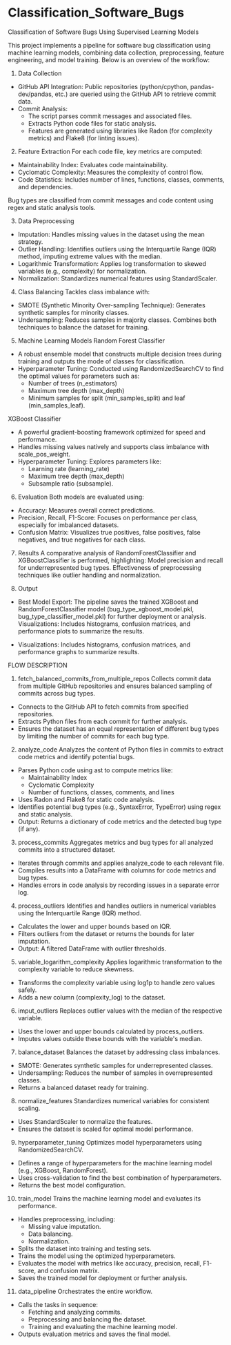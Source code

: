 # Classification_Software_Bugs
Classification of Software Bugs Using Supervised Learning Models

This project implements a pipeline for software bug classification using machine learning models, combining data collection, preprocessing, feature engineering, and model training. Below is an overview of the workflow:

1. Data Collection
  - GitHub API Integration: Public repositories (python/cpython, pandas-dev/pandas, etc.) are queried using the GitHub API to retrieve commit data.
  - Commit Analysis:
    - The script parses commit messages and associated files.
    - Extracts Python code files for static analysis.
    - Features are generated using libraries like Radon (for complexity metrics) and Flake8 (for linting issues).
      
2. Feature Extraction
For each code file, key metrics are computed:
  - Maintainability Index: Evaluates code maintainability.
  - Cyclomatic Complexity: Measures the complexity of control flow.
  - Code Statistics: Includes number of lines, functions, classes, comments, and dependencies.
    
Bug types are classified from commit messages and code content using regex and static analysis tools.

3. Data Preprocessing
  - Imputation: Handles missing values in the dataset using the mean strategy.
  - Outlier Handling: Identifies outliers using the Interquartile Range (IQR) method, imputing extreme values with the median.
  - Logarithmic Transformation: Applies log transformation to skewed variables (e.g., complexity) for normalization.
  - Normalization: Standardizes numerical features using StandardScaler.
    
4. Class Balancing
Tackles class imbalance with:
  - SMOTE (Synthetic Minority Over-sampling Technique): Generates synthetic samples for minority classes.
  - Undersampling: Reduces samples in majority classes.
Combines both techniques to balance the dataset for training.

5. Machine Learning Models
Random Forest Classifier
  - A robust ensemble model that constructs multiple decision trees during training and outputs the mode of classes for classification.
  - Hyperparameter Tuning: Conducted using RandomizedSearchCV to find the optimal values for parameters such as:
    - Number of trees (n_estimators)
    - Maximum tree depth (max_depth)
    - Minimum samples for split (min_samples_split) and leaf (min_samples_leaf).

XGBoost Classifier
  - A powerful gradient-boosting framework optimized for speed and performance.
  - Handles missing values natively and supports class imbalance with scale_pos_weight.
  - Hyperparameter Tuning: Explores parameters like:
    - Learning rate (learning_rate)
    - Maximum tree depth (max_depth)
    - Subsample ratio (subsample).
      
6. Evaluation
Both models are evaluated using:
  - Accuracy: Measures overall correct predictions.
  - Precision, Recall, F1-Score: Focuses on performance per class, especially for imbalanced datasets.
  - Confusion Matrix: Visualizes true positives, false positives, false negatives, and true negatives for each class.
    
7. Results
A comparative analysis of RandomForestClassifier and XGBoostClassifier is performed, highlighting:
Model precision and recall for underrepresented bug types.
Effectiveness of preprocessing techniques like outlier handling and normalization.

8. Output
  - Best Model Export: The pipeline saves the trained XGBoost and RandomForestClassifier model (bug_type_xgboost_model.pkl, bug_type_classifier_model.pkl)
    for further deployment or analysis. Visualizations: Includes histograms, confusion matrices, and performance plots to summarize the results.

  - Visualizations: Includes histograms, confusion matrices, and performance graphs to summarize results.

FLOW DESCRIPTION

1. fetch_balanced_commits_from_multiple_repos
Collects commit data from multiple GitHub repositories and ensures balanced sampling of commits across bug types.

  - Connects to the GitHub API to fetch commits from specified repositories.
  - Extracts Python files from each commit for further analysis.
  - Ensures the dataset has an equal representation of different bug types by limiting the number of commits for each bug type.

2. analyze_code
Analyzes the content of Python files in commits to extract code metrics and identify potential bugs.

  - Parses Python code using ast to compute metrics like:
    - Maintainability Index
    - Cyclomatic Complexity
    - Number of functions, classes, comments, and lines
  - Uses Radon and Flake8 for static code analysis.
  - Identifies potential bug types (e.g., SyntaxError, TypeError) using regex and static analysis.
  - Output: Returns a dictionary of code metrics and the detected bug type (if any).
    
3. process_commits
Aggregates metrics and bug types for all analyzed commits into a structured dataset.

  - Iterates through commits and applies analyze_code to each relevant file.
  - Compiles results into a DataFrame with columns for code metrics and bug types.
  - Handles errors in code analysis by recording issues in a separate error log.
    
4. process_outliers
Identifies and handles outliers in numerical variables using the Interquartile Range (IQR) method.

  - Calculates the lower and upper bounds based on IQR.
  - Filters outliers from the dataset or returns the bounds for later imputation.
  - Output: A filtered DataFrame with outlier thresholds.
    
5. variable_logarithm_complexity
Applies logarithmic transformation to the complexity variable to reduce skewness.

  - Transforms the complexity variable using log1p to handle zero values safely.
  - Adds a new column (complexity_log) to the dataset.
    
6. imput_outliers
Replaces outlier values with the median of the respective variable.

  - Uses the lower and upper bounds calculated by process_outliers.
  - Imputes values outside these bounds with the variable's median.
    
7. balance_dataset
Balances the dataset by addressing class imbalances.

  - SMOTE: Generates synthetic samples for underrepresented classes.
  - Undersampling: Reduces the number of samples in overrepresented classes.
  - Returns a balanced dataset ready for training.
    
8. normalize_features
Standardizes numerical variables for consistent scaling.

  - Uses StandardScaler to normalize the features.
  - Ensures the dataset is scaled for optimal model performance.
    
9. hyperparameter_tuning
Optimizes model hyperparameters using RandomizedSearchCV.

  - Defines a range of hyperparameters for the machine learning model (e.g., XGBoost, RandomForest).
  - Uses cross-validation to find the best combination of hyperparameters.
  - Returns the best model configuration.
    
10. train_model
Trains the machine learning model and evaluates its performance.

  - Handles preprocessing, including:
    - Missing value imputation.
    - Data balancing.
    - Normalization.
  - Splits the dataset into training and testing sets.
  - Trains the model using the optimized hyperparameters.
  - Evaluates the model with metrics like accuracy, precision, recall, F1-score, and confusion matrix.
  - Saves the trained model for deployment or further analysis.
    
11. data_pipeline
Orchestrates the entire workflow.

  - Calls the tasks in sequence:
    - Fetching and analyzing commits.
    - Preprocessing and balancing the dataset.
    - Training and evaluating the machine learning model.
  - Outputs evaluation metrics and saves the final model.

